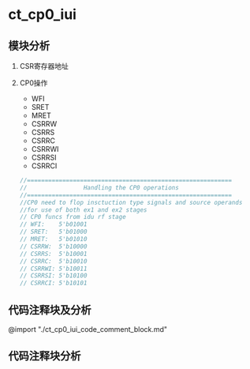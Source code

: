 # ct_cp0_iui

## 模块分析

1. CSR寄存器地址

2. CP0操作
    - WFI
    - SRET
    - MRET
    - CSRRW
    - CSRRS
    - CSRRC
    - CSRRWI
    - CSRRSI
    - CSRRCI

    ```verilog
    //==========================================================
    //                Handling the CP0 operations
    //==========================================================
    //CP0 need to flop insctuction type signals and source operands
    //for use of both ex1 and ex2 stages
    // CP0 funcs from idu rf stage
    // WFI:    5'b01001
    // SRET:   5'b01000
    // MRET:   5'b01010
    // CSRRW:  5'b10000
    // CSRRS:  5'b10001
    // CSRRC:  5'b10010
    // CSRRWI: 5'b10011
    // CSRRSI: 5'b10100
    // CSRRCI: 5'b10101
    ```

## 代码注释块及分析

@import "./ct_cp0_iui_code_comment_block.md"

## 代码注释块分析

